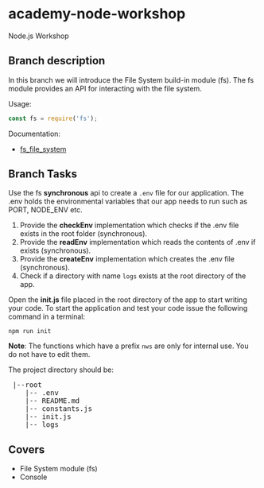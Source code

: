 # academy-node-workshop

Node.js Workshop

## Branch description

In this branch we will introduce the File System build-in module (fs).
The fs module provides an API for interacting with the file system.

Usage:

```js
const fs = require('fs');
```

Documentation:

* [fs_file_system](https://nodejs.org/dist/latest-v13.x/docs/api/fs.html#fs_file_system)

## Branch Tasks

Use the fs **synchronous** api to create a `.env` file for our application. The .env holds the environmental variables that our app needs to run such as PORT, NODE_ENV etc. 

1. Provide the **checkEnv** implementation which checks if the .env file exists in the root folder (synchronous).
2. Provide the **readEnv** implementation which reads the contents of .env if exists (synchronous).
3. Provide the **createEnv** implementation which creates the .env file (synchronous).
4. Check if a directory with name `logs` exists at the root directory of the app.

Open the **init.js** file placed in the root directory of the app to start writing your code.
To start the application and test your code issue the following command in a terminal:

```
npm run init
```

**Note**: The functions which have a prefix `nws` are only for internal use. You do not have to edit them.

The project directory should be:

 <pre>
 |--root
    |-- .env
    |-- README.md
    |-- constants.js
    |-- init.js
    |-- logs
</pre>

## Covers

- File System module (fs)
- Console